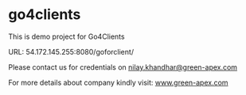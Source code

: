 # go4clients
This is demo project for Go4Clients

URL: 54.172.145.255:8080/goforclient/

Please contact us for credentials on nilay.khandhar@green-apex.com

For more details about company kindly visit: www.green-apex.com